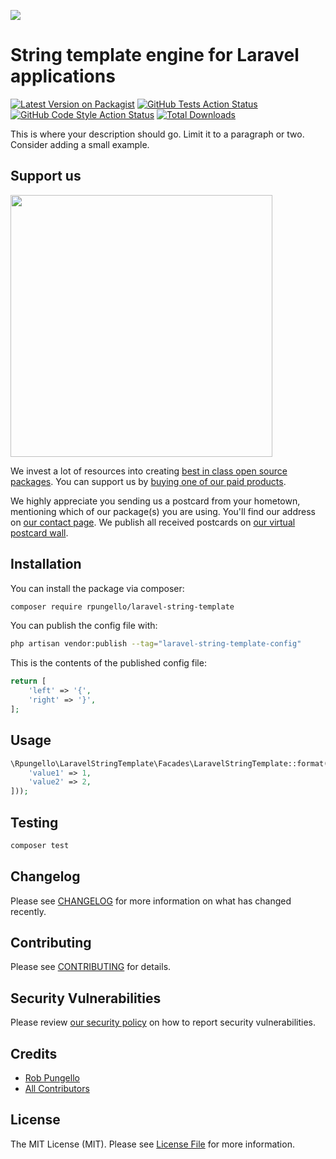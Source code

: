 
[<img src="https://github-ads.s3.eu-central-1.amazonaws.com/support-ukraine.svg?t=1" />](https://supportukrainenow.org)

# String template engine for Laravel applications

[![Latest Version on Packagist](https://img.shields.io/packagist/v/rpungello/laravel-string-template.svg?style=flat-square)](https://packagist.org/packages/rpungello/laravel-string-template)
[![GitHub Tests Action Status](https://img.shields.io/github/workflow/status/rpungello/laravel-string-template/run-tests?label=tests)](https://github.com/rpungello/laravel-string-template/actions?query=workflow%3Arun-tests+branch%3Amain)
[![GitHub Code Style Action Status](https://img.shields.io/github/workflow/status/rpungello/laravel-string-template/Check%20&%20fix%20styling?label=code%20style)](https://github.com/rpungello/laravel-string-template/actions?query=workflow%3A"Check+%26+fix+styling"+branch%3Amain)
[![Total Downloads](https://img.shields.io/packagist/dt/rpungello/laravel-string-template.svg?style=flat-square)](https://packagist.org/packages/rpungello/laravel-string-template)

This is where your description should go. Limit it to a paragraph or two. Consider adding a small example.

## Support us

[<img src="https://github-ads.s3.eu-central-1.amazonaws.com/laravel-string-template.jpg?t=1" width="419px" />](https://spatie.be/github-ad-click/laravel-string-template)

We invest a lot of resources into creating [best in class open source packages](https://spatie.be/open-source). You can support us by [buying one of our paid products](https://spatie.be/open-source/support-us).

We highly appreciate you sending us a postcard from your hometown, mentioning which of our package(s) you are using. You'll find our address on [our contact page](https://spatie.be/about-us). We publish all received postcards on [our virtual postcard wall](https://spatie.be/open-source/postcards).

## Installation

You can install the package via composer:

```bash
composer require rpungello/laravel-string-template
```

You can publish the config file with:

```bash
php artisan vendor:publish --tag="laravel-string-template-config"
```

This is the contents of the published config file:

```php
return [
    'left' => '{',
    'right' => '}',
];
```

## Usage

```php
\Rpungello\LaravelStringTemplate\Facades\LaravelStringTemplate::format('{value1} - {value2}', [
    'value1' => 1,
    'value2' => 2,
]));
```

## Testing

```bash
composer test
```

## Changelog

Please see [CHANGELOG](CHANGELOG.md) for more information on what has changed recently.

## Contributing

Please see [CONTRIBUTING](https://github.com/rpungello/.github/blob/main/CONTRIBUTING.md) for details.

## Security Vulnerabilities

Please review [our security policy](../../security/policy) on how to report security vulnerabilities.

## Credits

- [Rob Pungello](https://github.com/rpungello)
- [All Contributors](../../contributors)

## License

The MIT License (MIT). Please see [License File](LICENSE.md) for more information.
